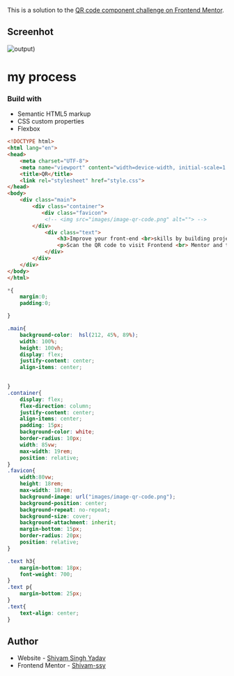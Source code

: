 This is a solution to the [QR code component challenge on Frontend Mentor](https://www.frontendmentor.io/challenges/qr-code-component-iux_sIO_H). 

## Screenhot

![output)](https://github.com/Shivam-ssy/FrontendMentorChallanges/assets/136052614/a73bbd68-bb3d-43d5-9d95-0ce948d69f06)


# my process
### Build with
- Semantic HTML5 markup
- CSS custom properties
- Flexbox
```html
<!DOCTYPE html>
<html lang="en">
<head>
    <meta charset="UTF-8">
    <meta name="viewport" content="width=device-width, initial-scale=1.0">
    <title>QR</title>
    <link rel="stylesheet" href="style.css">
</head>
<body>
    <div class="main">
        <div class="container">
           <div class="favicon">
            <!-- <img src="images/image-qr-code.png" alt=""> -->
        </div>
            <div class="text">
                <h3>Improve your front-end <br>skills by building projects</h3>
                <p>Scan the QR code to visit Frontend <br> Mentor and take your coding skills to <br> the next level</p>
            </div>
        </div>
    </div>
</body>
</html>
```

```css
*{
    margin:0;
    padding:0;

}

.main{
    background-color:  hsl(212, 45%, 89%);
    width: 100%;
    height: 100vh;
    display: flex;
    justify-content: center;
    align-items: center;
    

}
.container{
    display: flex;
    flex-direction: column;
    justify-content: center;
    align-items: center;
    padding: 15px;
    background-color: white;
    border-radius: 10px;
    width: 85vw;
    max-width: 19rem;
    position: relative;
}
.favicon{
    width:80vw;
    height: 18rem;
    max-width: 18rem;
    background-image: url("images/image-qr-code.png");
    background-position: center;
    background-repeat: no-repeat;
    background-size: cover;
    background-attachment: inherit;
    margin-bottom: 15px;
    border-radius: 20px;
    position: relative;
}

.text h3{
    margin-bottom: 18px;
    font-weight: 700;
}
.text p{
    margin-bottom: 25px;
}
.text{
    text-align: center;
}

```


## Author
- Website - [Shivam Singh Yadav](https://lighthearted-cat-0fa85a.netlify.app/)
- Frontend Mentor - [Shivam-ssy](https://www.frontendmentor.io/profile/Shivam-ssy)
